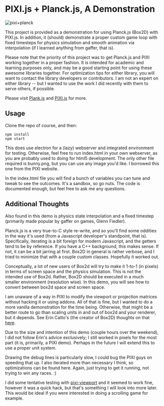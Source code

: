 # PIXI.js + Planck.js, A Demonstration

![pixi+planck](https://github.com/dacatchman/pixi-planckjs-demo/screenshot.png)

This project is provided as a demonstration for using Planck.js (Box2D) with PIXI.js.  In addition, it (should) demonstrate a proper custom game loop with fixed timesteps for physics simulation and smooth animation via interpolation (if I learned anything from gaffer, that is).

Please note that the priority of this project was to get Planck.js and PIXI working together in a proper fashion.  It is intended for academic and learning purposes only, and may be a good starting point for using these awesome libraries together.  For optimization tips for either library, you will want to contact the library developers or contributors.  I am not an expert on either library -- but I wanted to use the work I did recently with them to serve others, if possible.

Please visit [Plank.js](https://github.com/shakiba/planck.js/) and [PIXI.js](https://github.com/pixijs/pixi.js) for more.

## Usage

Clone the repo of course, and then:

```
npm install
npm start
```

This does use electron for a (lazy) webserver and integrated environment for testing.  Otherwise, feel free to run index.html in your own webserver, as you are probably used to doing for html5 development.  The only other file required is bunny.png, but you can use any image you'd like.  I borrowed this one from the PIXI website.

In the index.html file you will find a bunch of variables you can tune and tweak to see the outcomes.  It's a sandbox, so go nuts.  The code is documented enough, but feel free to ask me any questions.

## Additional Thoughts

Also found in this demo is physics state interpolation and a fixed timestep (primarily made popular by gaffer on games, Glenn Fiedler).

Planck.js is a very true-to-C style re-write, and so you'll find some oddities in the way it's used (from a Javascript developer's standpoint, that is).  Specifically, iterating is a bit foreign for modern Javascript, and the getters tend to be by reference.  If you have a C++ background, this makes sense.  If not, it can be a bit jarring at first.  Box2D in general is rather verbose, and I tried to minimize that with a couple custom classes.  Hopefully it worked out.

Conceptually, a lot of new users of Box2d will try to make it 1-to-1 (in pixels) in terms of screen space and the physics simulation.  This is not the intended use of Box2d.  Rather, Box2D should be executed in a much smaller environment (resolution wise).  In this demo, you will see how to convert between box2d space and screen space.

I am unaware of a way in PIXI to modify the viewport or projection matrices without hacking it or using addons.  All of that is fine, but I wanted to do a more vanilla demonstration for the time being.  Otherwise, that might be a better route to go than scaling units in and out of box2d and your renderer, but it depends.  See Erin Catto's (the creator of Box2D) thoughts on that [here](https://box2d.org/2011/12/pixels/).

Due to the size and intention of this demo (couple hours over the weekend), I did not follow Erin's advice exclusively; I still worked in pixels for the most part (it is, primarily, a PIXI demo).  Perhaps in the future I will extend this to use a proper unit system.

Drawing the debug lines is particularly slow, I could bug the PIXI guys on speeding that up.  I also iterated more than necessary I think, so optimizations can be found here.  Again, just trying to get it running, not trying to win any races. :)

I did some tentative testing with [pixi-viewport](https://github.com/davidfig/pixi-viewport/) and it seemed to work fine, however it was a quick hack, but that's something I will look into more later.  This would be ideal if you were interested in doing a scrolling game for example.